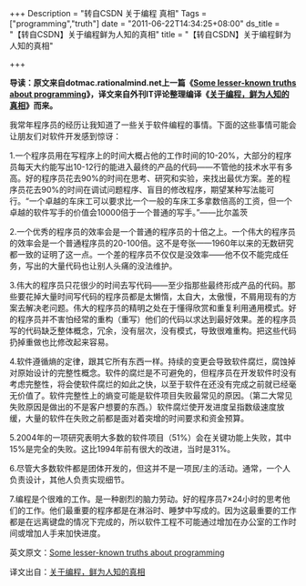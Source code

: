 +++
Description = "转自CSDN 关于编程 真相"
Tags = ["programming","truth"]
date = "2011-06-22T14:34:25+08:00"
ds_title = "【转自CSDN】关于编程鲜为人知的真相"
title = "【转自CSDN】关于编程鲜为人知的真相"

+++
 

<strong>导读：原文来自dotmac.rationalmind.net上一篇《</strong><a href="http://dotmac.rationalmind.net/2010/08/some-lesser-known-truths-about-programming/" target="_blank"><strong>Some lesser-known truths about programming</strong></a><strong>》，译文来自外刊IT评论整理编译《</strong><a href="http://www.aqee.net/2010/09/05/some-lesser-known-truths-about-programming/" target="_blank"><strong>关于编程，鲜为人知的真相</strong></a><strong>》而来。</strong>

我常年程序员的经历让我知道了一些关于软件编程的事情。下面的这些事情可能会让朋友们对软件开发感到惊讶：

1.一个程序员用在写程序上的时间大概占他的工作时间的10-20%，大部分的程序员每天大约能写出10-12行的能进入最终的产品的代码——不管他的技术水平有多高。好的程序员花去90%的时间在思考、研究和实验，来找出最优方案。差的程序员花去90%的时间在调试问题程序、盲目的修改程序，期望某种写法能可行。“一个卓越的车床工可以要求比一个一般的车床工多拿数倍高的工资，但一个卓越的软件写手的价值会10000倍于一个普通的写手。”——比尔盖茨

2.一个优秀的程序员的效率会是一个普通的程序员的十倍之上。一个伟大的程序员的效率会是一个普通程序员的20-100倍。这不是夸张——1960年以来的无数研究都一致的证明了这一点。一个差的程序员不仅仅是没效率——他不仅不能完成任务，写出的大量代码也让别人头痛的没法维护。

3.伟大的程序员只花很少的时间去写代码——至少指那些最终形成产品的代码。那些要花掉大量时间写代码的程序员都是太懒惰，太自大，太傲慢，不屑用现有的方案去解决老问题。伟大的程序员的精明之处在于懂得欣赏和重复利用通用模式。好的程序员并不害怕经常的重构（重写）他们的代码以求达到最好效果。差的程序员写的代码缺乏整体概念，冗余，没有层次，没有模式，导致很难重构。把这些代码扔掉重做也比修改起来容易。

4.软件遵循熵的定律，跟其它所有东西一样。持续的变更会导致软件腐烂，腐蚀掉对原始设计的完整性概念。软件的腐烂是不可避免的，但程序员在开发软件时没有考虑完整性，将会使软件腐烂的如此之快，以至于软件在还没有完成之前就已经毫无价值了。软件完整性上的熵变可能是软件项目失败最常见的原因。（第二大常见失败原因是做出的不是客户想要的东西。）软件腐烂使开发进度呈指数级速度放缓，大量的软件在失败之前都是面对着突增的时间要求和资金预算。

5.2004年的一项研究表明大多数的软件项目（51%）会在关键功能上失败，其中15%是完全的失败。这比1994年前有很大的改进，当时是31%。

6.尽管大多数软件都是团体开发的，但这并不是一项民/主的活动。通常，一个人负责设计，其他人负责实现细节。

7.编程是个很难的工作。是一种剧烈的脑力劳动。好的程序员7×24小时的思考他们的工作。他们最重要的程序都是在淋浴时、睡梦中写成的。因为这最重要的工作都是在远离键盘的情况下完成的，所以软件工程不可能通过增加在办公室的工作时间或增加人手来加快进度。

英文原文：<a href="http://dotmac.rationalmind.net/2010/08/some-lesser-known-truths-about-programming/" target="_blank">Some lesser-known truths about programming</a>

译文出自：<a href="http://www.aqee.net/2010/09/05/some-lesser-known-truths-about-programming/" target="_blank">关于编程，鲜为人知的真相</a>
